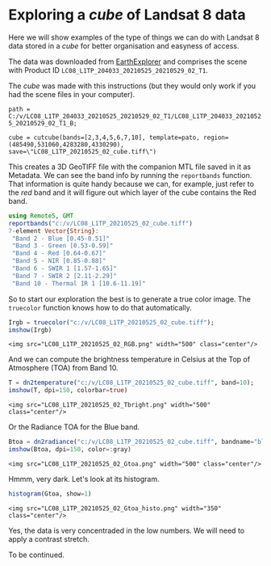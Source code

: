 # Exploring a _cube_ of Landsat 8 data
Here we will show examples of the type of things we can do with Landsat 8 data stored in a _cube_ for better organisation and easyness of access.

The data was downloaded from [EarthExplorer](https://earthexplorer.usgs.gov) and comprises the scene with Product ID ```LC08_L1TP_204033_20210525_20210529_02_T1```.

The _cube_ was made with this instructions (but they would only work if you had the scene files in your computer).

```path = C:/v/LC08_L1TP_204033_20210525_20210529_02_T1/LC08_L1TP_204033_20210525_20210529_02_T1_B;```

```cube = cutcube(bands=[2,3,4,5,6,7,10], template=pato, region=(485490,531060,4283280,4330290), save=\"LC08_L1TP_20210525_02_cube.tiff\")```

This creates a 3D GeoTIFF file with the companion MTL file saved in it as Metadata. We can see the band info by running the ```reportbands``` function. That information is quite handy because we can, for example, just refer to the _red_ band and it will figure out which layer of the cube contains the Red band.


```julia
using RemoteS, GMT
reportbands("c:/v/LC08_L1TP_20210525_02_cube.tiff")
7-element Vector{String}:
 "Band 2 - Blue [0.45-0.51]"
 "Band 3 - Green [0.53-0.59]"
 "Band 4 - Red [0.64-0.67]"
 "Band 5 - NIR [0.85-0.88]"
 "Band 6 - SWIR 1 [1.57-1.65]"
 "Band 7 - SWIR 2 [2.11-2.29]"
 "Band 10 - Thermal IR 1 [10.6-11.19]"
```

So to start our exploration the best is to generate a true color image. The ```truecolor``` function knows how to do that automatically.

```julia
Irgb = truecolor("c:/v/LC08_L1TP_20210525_02_cube.tiff");
imshow(Irgb)
```

```@raw html
<img src="LC08_L1TP_20210525_02_RGB.png" width="500" class="center"/>
```

And we can compute the brightness temperature in Celsius at the Top of Atmosphere (TOA) from Band 10.

```julia
T = dn2temperature("c:/v/LC08_L1TP_20210525_02_cube.tiff", band=10);
imshow(T, dpi=150, colorbar=true)
```

```@raw html
<img src="LC08_L1TP_20210525_02_Tbright.png" width="500" class="center"/>
```

Or the Radiance TOA for the Blue band.

```julia
Btoa = dn2radiance("c:/v/LC08_L1TP_20210525_02_cube.tiff", bandname="blue");
imshow(Btoa, dpi=150, color=:gray)
```

```@raw html
<img src="LC08_L1TP_20210525_02_Gtoa.png" width="500" class="center"/>
```

Hmmm, very dark. Let's look at its histogram.

```julia
histogram(Gtoa, show=1)
```

```@raw html
<img src="LC08_L1TP_20210525_02_Gtoa_histo.png" width="350" class="center"/>
```

Yes, the data is very concentraded in the low numbers. We will need to apply a contrast stretch.

To be continued.